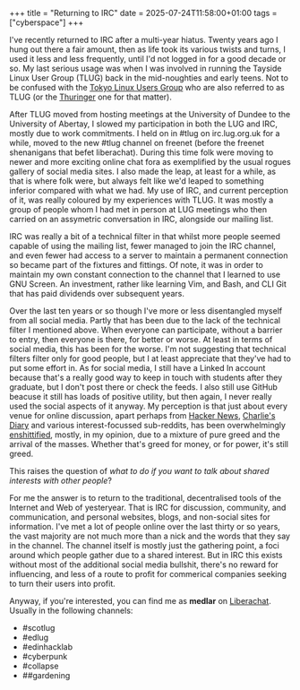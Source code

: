 +++
title = "Returning to IRC"
date = 2025-07-24T11:58:00+01:00
tags = ["cyberspace"]
+++

I've recently returned to IRC after a multi-year hiatus. Twenty years ago I hung out there a fair amount, then as life took its various twists and turns, I used it less and less frequently, until I'd not logged in for a good decade or so. My last serious usage was when I was involved in running the Tayside Linux User Group (TLUG) back in the mid-noughties and early teens. Not to be confused with the [Tokyo Linux Users Group](https://www.tlug.jp/) who are also referred to as TLUG (or the [Thuringer](https://www.tlug.de/) one for that matter).

After TLUG moved from hosting meetings at the University of Dundee to the University of Abertay, I slowed my participation in both the LUG and IRC, mostly due to work commitments. I held on in #tlug on irc.lug.org.uk for a while, moved to the new #tlug channel on freenet (before the freenet shenanigans that befet liberachat). During this time folk were moving to newer and more exciting online chat fora as exemplified by the usual rogues gallery of social media sites. I also made the leap, at least for a while, as that is where folk were, but always felt like we'd leaped to something inferior compared with what we had. My use of IRC, and current perception of it, was really coloured by my experiences with TLUG. It was mostly a group of people whom I had met in person at LUG meetings who then carried on an assymetric conversation in IRC, alongside our mailing list.

IRC was really a bit of a technical filter in that whilst more people seemed capable of using the mailing list, fewer managed to join the IRC channel, and even fewer had access to a server to maintain a permanent connection so became part of the fixtures and fittings. Of note, it was in order to maintain my own constant connection to the channel that I learned to use GNU Screen. An investment, rather like learning Vim, and Bash, and CLI Git that has paid dividends over subsequent years.

Over the last ten years or so though I've more or less disentangled myself from all social media. Partly that has been due to the lack of the technical filter I mentioned above. When everyone can participate, without a barrier to entry, then everyone is there, for better or worse. At least in terms of social media, this has been for the worse. I'm not suggesting that technical filters filter only for good people, but I at least appreciate that they've had to put some effort in. As for social media, I still have a Linked In account because that's a really good way to keep in touch with students after they graduate, but I don't post there or check the feeds. I also still use GitHub beacuse it still has loads of positive utility, but then again, I never really used the social aspects of it anyway. My perception is that just about every venue for online discussion, apart perhaps from [Hacker News](https://news.ycombinator.com/), [Charlie's Diary](https://www.antipope.org/charlie/blog-static/index.html) and various interest-focussed sub-reddits, has been overwhelmingly [enshittified](https://pluralistic.net/2022/11/28/enshittification/), mostly, in my opinion, due to a mixture of pure greed and the arrival of the masses. Whether that's greed for money, or for power, it's still greed. 

This raises the question of *what to do if you want to talk about shared interests with other people*?

For me the answer is to return to the traditional, decentralised tools of the Internet and Web of yesteryear. That is IRC for discussion, community, and communication, and personal websites, blogs, and non-social sites for information. I've met a lot of people online over the last thirty or so years, the vast majority are not much more than a nick and the words that they say in the channel. The channel itself is mostly just the gathering point, a foci around which people gather due to a shared interest. But in IRC this exists without most of the additional social media bullshit, there's no reward for influencing, and less of a route to profit for commerical companies seeking to turn their users into profit. 

Anyway, if you're interested, you can find me as **medlar** on [Liberachat](https://libera.chat/). Usually in the following channels:

* #scotlug 
* #edlug 
* #edinhacklab 
* #cyberpunk 
* #collapse 
* ##gardening

